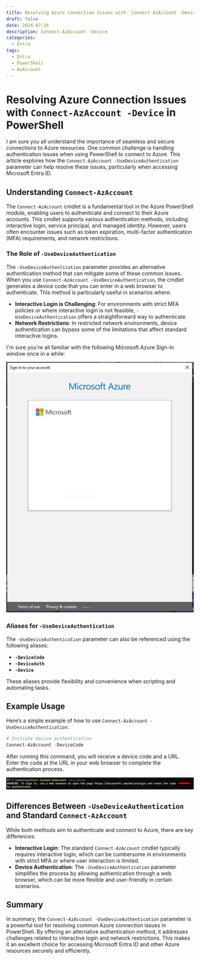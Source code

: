 ```yaml
---
title: Resolving Azure Connection Issues with `Connect-AzAccount -Device` in PowerShell
draft: false
date: 2024-07-26
description: Connect-AzAccount -Device
categories:
  - Entra
tags:
  - Entra
  - PowerShell
  - AzAccount
---
```


# Resolving Azure Connection Issues with `Connect-AzAccount -Device` in PowerShell

I am sure you all understand the importance of seamless and secure connections to Azure resources. One common challenge is handling authentication issues when using PowerShell to connect to Azure. This article explores how the `Connect-AzAccount -UseDeviceAuthentication` parameter can help resolve these issues, particularly when accessing Microsoft Entra ID.

## Understanding `Connect-AzAccount`

The `Connect-AzAccount` cmdlet is a fundamental tool in the Azure PowerShell module, enabling users to authenticate and connect to their Azure accounts. This cmdlet supports various authentication methods, including interactive login, service principal, and managed identity. However, users often encounter issues such as token expiration, multi-factor authentication (MFA) requirements, and network restrictions.

### The Role of `-UseDeviceAuthentication`

The `-UseDeviceAuthentication` parameter provides an alternative authentication method that can mitigate some of these common issues. When you use `Connect-AzAccount -UseDeviceAuthentication`, the cmdlet generates a device code that you can enter in a web browser to authenticate. This method is particularly useful in scenarios where:

- **Interactive Login is Challenging**: For environments with strict MFA policies or where interactive login is not feasible, `-UseDeviceAuthentication` offers a straightforward way to authenticate.
- **Network Restrictions**: In restricted network environments, device authentication can bypass some of the limitations that affect standard interactive logins.

I'm sure you're all familiar with the following Microsoft Azure Sign-In window once in a while:

![AzConnect-Device-LoginError](./images/azconnect-device-loginerror.jpg)

### Aliases for `-UseDeviceAuthentication`

The `-UseDeviceAuthentication` parameter can also be referenced using the following aliases:

- **`-DeviceCode`**
- **`-DeviceAuth`**
- **`-Device`**

These aliases provide flexibility and convenience when scripting and automating tasks.

## Example Usage

Here’s a simple example of how to use `Connect-AzAccount -UseDeviceAuthentication`:

```powershell
# Initiate device authentication
Connect-AzAccount -DeviceCode
```

After running this command, you will receive a device code and a URL. Enter the code at the URL in your web browser to complete the authentication process.

![AzConnect-Device-Code](./images/azconnect-device-code.png)

## Differences Between `-UseDeviceAuthentication` and Standard `Connect-AzAccount`

While both methods aim to authenticate and connect to Azure, there are key differences:

- **Interactive Login**: The standard `Connect-AzAccount` cmdlet typically requires interactive login, which can be cumbersome in environments with strict MFA or where user interaction is limited.
- **Device Authentication**: The `-UseDeviceAuthentication` parameter simplifies the process by allowing authentication through a web browser, which can be more flexible and user-friendly in certain scenarios.

## Summary

In summary, the `Connect-AzAccount -UseDeviceAuthentication` parameter is a powerful tool for resolving common Azure connection issues in PowerShell. By offering an alternative authentication method, it addresses challenges related to interactive login and network restrictions. This makes it an excellent choice for accessing Microsoft Entra ID and other Azure resources securely and efficiently.